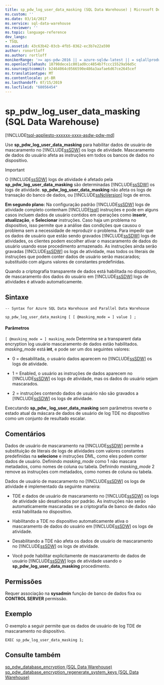 ```yaml
---
title: sp_pdw_log_user_data_masking (SQL Data Warehouse) | Microsoft Docs
ms.custom: ''
ms.date: 03/14/2017
ms.service: sql-data-warehouse
ms.reviewer: ''
ms.topic: language-reference
dev_langs:
- TSQL
ms.assetid: 43c63b42-03cb-4fb5-8362-ec3b7e22a590
author: ronortloff
ms.author: rortloff
monikerRange: '>= aps-pdw-2016 || = azure-sqldw-latest || = sqlallproducts-allversions'
ms.openlocfilehash: 18798dece1c801ad0cc4854b7fccc15529a56d5c
ms.sourcegitcommit: b2464064c0566590e486a3aafae6d67ce2645cef
ms.translationtype: MT
ms.contentlocale: pt-BR
ms.lasthandoff: 07/15/2019
ms.locfileid: "68056454"
---
```

# <a name="sppdwloguserdatamasking-sql-data-warehouse"></a>sp_pdw_log_user_data_masking (SQL Data Warehouse)
[!INCLUDE[tsql-appliesto-xxxxxx-xxxx-asdw-pdw-md](../../includes/tsql-appliesto-xxxxxx-xxxx-asdw-pdw-md.md)]

  Use **sp_pdw_log_user_data_masking** para habilitar dados de usuário de mascaramento no [!INCLUDE[ssSDW](../../includes/sssdw-md.md)] os logs de atividade. Mascaramento de dados do usuário afeta as instruções em todos os bancos de dados no dispositivo.  
  
> [!IMPORTANT]  
>  O [!INCLUDE[ssSDW](../../includes/sssdw-md.md)] logs de atividade é afetado pela **sp_pdw_log_user_data_masking** são determinadas [!INCLUDE[ssSDW](../../includes/sssdw-md.md)] os logs de atividade. **sp_pdw_log_user_data_masking** não afeta os logs de transação do banco de dados, ou [!INCLUDE[ssNoVersion](../../includes/ssnoversion-md.md)] logs de erros.  
  
 **Em segundo plano:** Na configuração padrão [!INCLUDE[ssSDW](../../includes/sssdw-md.md)] logs de atividade completo contenham [!INCLUDE[tsql](../../includes/tsql-md.md)] instruções e pode em alguns casos incluem dados de usuário contidos em operações como **inserir**, **atualização**, e **Selecionar** instruções. Caso haja um problema no dispositivo, isso permite que a análise das condições que causou o problema sem a necessidade de reproduzir o problema. Para impedir que os dados de usuário que estão sendo gravados [!INCLUDE[ssSDW](../../includes/sssdw-md.md)] logs de atividades, os clientes podem escolher ativar o mascaramento de dados do usuário usando esse procedimento armazenado. As instruções ainda serão gravadas [!INCLUDE[ssSDW](../../includes/sssdw-md.md)] os logs de atividade, mas todos os literais de instruções que podem conter dados de usuário serão mascarados; substituído com alguns valores de constantes predefinidas.  
  
 Quando a criptografia transparente de dados está habilitada no dispositivo, de mascaramento dos dados do usuário em [!INCLUDE[ssSDW](../../includes/sssdw-md.md)] logs de atividades é ativado automaticamente.  
  
## <a name="syntax"></a>Sintaxe  
  
```  
-- Syntax for Azure SQL Data Warehouse and Parallel Data Warehouse  
  
sp_pdw_log_user_data_masking [ [ @masking_mode = ] value ] ;  
```  
  
#### <a name="parameters"></a>Parâmetros  
`[ @masking_mode = ] masking_mode` Determina se a transparent data encryption log usuário mascaramento de dados estão habilitados. *masking_mode* está **int**, e pode ser um dos seguintes valores:  
  
-   0 = desabilitada, o usuário dados aparecem no [!INCLUDE[ssSDW](../../includes/sssdw-md.md)] os logs de atividade.  
  
-   1 = Enabled, o usuário as instruções de dados aparecem no [!INCLUDE[ssSDW](../../includes/sssdw-md.md)] os logs de atividade, mas os dados do usuário sejam mascarados.  
  
-   2 = instruções contendo dados de usuário não são gravados a [!INCLUDE[ssSDW](../../includes/sssdw-md.md)] os logs de atividade.  
  
 Executando **sp_pdw_ log_user_data_masking** sem parâmetros reverte o estado atual da máscara de dados de usuário de log TDE no dispositivo como um conjunto de resultado escalar.  
  
## <a name="remarks"></a>Comentários  
 Dados de usuário de mascaramento na [!INCLUDE[ssSDW](../../includes/sssdw-md.md)] permite a substituição de literais de logs de atividades com valores constantes predefinidas na **selecione** e instruções DML, como eles podem conter dados de usuário. Definindo *masking_mode* como 1 não mascara metadados, como nomes de coluna ou tabela. Definindo *masking_mode* 2 remove as instruções com metadados, como nomes de coluna ou tabela.  
  
 Dados de usuário de mascaramento no [!INCLUDE[ssSDW](../../includes/sssdw-md.md)] os logs de atividade é implementado da seguinte maneira:  
  
-   TDE e dados de usuário de mascaramento no [!INCLUDE[ssSDW](../../includes/sssdw-md.md)] os logs de atividade são desativados por padrão. As instruções não serão automaticamente mascaradas se a criptografia de banco de dados não está habilitada no dispositivo.  
  
-   Habilitando a TDE no dispositivo automaticamente ativa o mascaramento de dados do usuário em [!INCLUDE[ssSDW](../../includes/sssdw-md.md)] os logs de atividade.  
  
-   Desabilitando a TDE não afeta os dados de usuário de mascaramento no [!INCLUDE[ssSDW](../../includes/sssdw-md.md)] os logs de atividade.  
  
-   Você pode habilitar explicitamente de mascaramento de dados de usuário [!INCLUDE[ssSDW](../../includes/sssdw-md.md)] logs de atividade usando o **sp_pdw_log_user_data_masking** procedimento.  
  
## <a name="permissions"></a>Permissões  
 Requer associação na **sysadmin** função de banco de dados fixa ou **CONTROL SERVER** permissão.  
  
## <a name="example"></a>Exemplo  
 O exemplo a seguir permite que os dados de usuário de log TDE de mascaramento no dispositivo.  
  
```  
EXEC sp_pdw_log_user_data_masking 1;  
```  
  
## <a name="see-also"></a>Consulte também  
 [sp_pdw_database_encryption &#40;SQL Data Warehouse&#41;](../../relational-databases/system-stored-procedures/sp-pdw-database-encryption-sql-data-warehouse.md)   
 [sp_pdw_database_encryption_regenerate_system_keys &#40;SQL Data Warehouse&#41;](../../relational-databases/system-stored-procedures/sp-pdw-database-encryption-regenerate-system-keys-sql-data-warehouse.md)  
  
  

